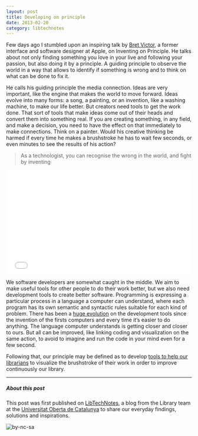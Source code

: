 ```yaml
---
layout: post
title: Developing on principle
date: 2013-02-20
category: libtechnotes
---
```


Few days ago I stumbled upon an inspiring talk by [Bret Victor](http://www.worrydream.com/), a former interface and software designer at Apple, on Inventing on Principle. He talks about not only finding something you love in your live and following your passion, but also doing it by a principle. A guiding principle to observe the world in a way that allows to identify if something is wrong and to think on what can be done to fix it.

He calls his guiding principle the media connection. Ideas are very important, like the engine that makes the world to move forward. Ideas evolve into many forms: a song, a painting, or an invention, like a washing machine, to make our life better. But creators need tools to get the work done. That sort of tools that make ideas come out of their heads and convert them into something real. If you are creating something, in any field, and make a decision, you need to have the effect on that immediately to make connections. Think on a painter. Would his creative thinking be harmed if every time he makes a brushstroke he has to wait few seconds, or even minutes to see the results of his action?

> As a technologist, you can recognise the wrong in the world, and fight by inventing

<iframe src="//player.vimeo.com/video/36579366?byline=0&amp;portrait=0&amp;color=ffffff" width="500" height="281" frameborder="0" webkitallowfullscreen mozallowfullscreen allowfullscreen></iframe>

We software developers are somewhat caught in the middle. We aim to make useful tools for other people to do their work better, but we also need development tools to create better software. Programming is expressing a particular process in a language a computer can understand, where each program has its own semantic and syntactic rules suitable for each kind of problem. There has been a [huge evolution](http://issuu.com/mnactec/docs/dossier-premsa-expo-historia-ordinador?mode=window&backgroundColor=%23222222) on the development tools since the invention of the firsts computers and every time it’s easier to do anything. The language computer understands is getting closer and closer to ours. But all can be improved, like linking coding and visualization on the same action, to avoid to imagine and run the code in your mind even for a few second.

Following that, our principle may be defined as to develop [tools to help our librarians](http://labs.biblioteca.uoc.edu/labs/cyclops) to visualize the brushstroke of their work in order to improve continuously our library.

---

##### About this post

This post was first published on [LibTechNotes](http://labs.biblioteca.uoc.edu/), a blog from the Library team at the [Universitat Oberta de Catalunya](http://www.uoc.edu/) to share our everyday findings, solutions and inspirations.

![by-nc-sa](http://i.creativecommons.org/l/by-nc-sa/3.0/88x31.png)